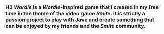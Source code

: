 ### H3 *Wardle* is a *Wordle*-inspired game that I created in my free time in the theme of the video game *Smite*. It is strictly a passion project to play with Java and create something that can be enjoyed by my friends and the *Smite* community.